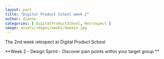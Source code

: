 ```yaml
---
layout: post
title: "Digital Product School week 2"
author: dionne
categories: [ DigitalProductSchool, Retrospect ]
image: assets/images/week2/domain.jpg
--- 
```

 
The 2nd week retropect at Digital Product School

**Week 2 - Design Sprint - Discover pain points within your target group **